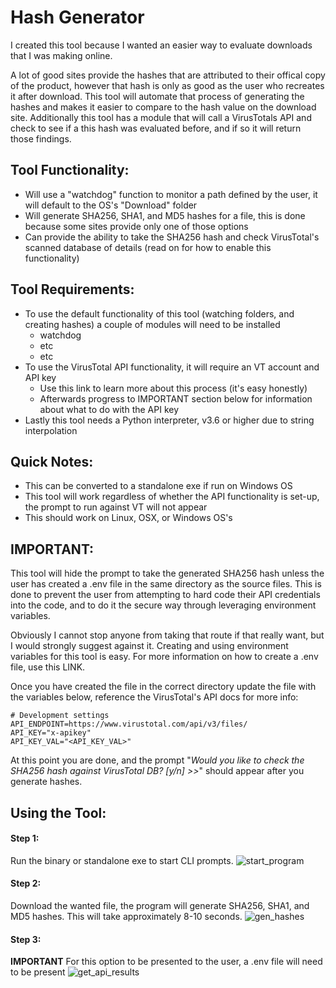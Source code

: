 # Hash Generator

I created this tool because I wanted an easier way to evaluate downloads that I was making online. 

A lot of good sites provide the hashes that are attributed to their offical copy of the product, however that hash is only as good as the user who recreates it after download. This tool will automate that process of generating the hashes and makes it easier to compare to the hash value on the download site. Additionally this tool has a module that will call a VirusTotals API and check to see if a this hash was evaluated before, and if so it will return those findings.


## Tool Functionality:

- Will use a "watchdog" function to monitor a path defined by the user, it will default to the OS's "Download" folder
- Will generate SHA256, SHA1, and MD5 hashes for a file, this is done because some sites provide only one of those options
- Can provide the ability to take the SHA256 hash and check VirusTotal's scanned database of details (read on for how to enable this functionality)

## Tool Requirements:

- To use the default functionality of this tool (watching folders, and creating hashes) a couple of modules will need to be installed
    - watchdog
    - etc
    - etc
- To use the VirusTotal API functionality, it will require an VT account and API key
    - Use this link to learn more about this process (it's easy honestly)
    - Afterwards progress to IMPORTANT section below for information about what to do with the API key
- Lastly this tool needs a Python interpreter, v3.6 or higher due to string interpolation


## Quick Notes:

- This can be converted to a standalone exe if run on Windows OS
- This tool will work regardless of whether the API functionality is set-up, the prompt to run against VT will not appear
- This should work on Linux, OSX, or Windows OS's

## IMPORTANT:

This tool will hide the prompt to take the generated SHA256 hash unless the user has created a .env file in the same directory as the source files. This is done to prevent the user from attempting to hard code their API credentials into the code, and to do it the secure way through leveraging environment variables.

Obviously I cannot stop anyone from taking that route if that really want, but I would strongly suggest against it. Creating and using environment variables for this tool is easy. For more information on how to create a .env file, use this LINK.

Once you have created the file in the correct directory update the file with the variables below, reference the VirusTotal's API docs for more info:
```
# Development settings
API_ENDPOINT=https://www.virustotal.com/api/v3/files/
API_KEY="x-apikey"
API_KEY_VAL="<API_KEY_VAL>"
```
At this point you are done, and the prompt "*Would you like to check the SHA256 hash against VirusTotal DB? [y/n] >>*" should appear after you generate hashes.


## Using the Tool:

#### Step 1: 
Run the binary or standalone exe to start CLI prompts.
![start_program](https://user-images.githubusercontent.com/80045938/149607071-48f9168b-bf46-4245-8994-ad9e01adc7a8.gif)

#### Step 2: 
Download the wanted file, the program will generate SHA256, SHA1, and MD5 hashes. This will take approximately 8-10 seconds.
![gen_hashes](https://user-images.githubusercontent.com/80045938/149607081-1050a921-d786-4da3-bd5d-85ec620862b6.gif)

#### Step 3: 
**IMPORTANT** For this option to be presented to the user, a .env file will need to be present
![get_api_results](https://user-images.githubusercontent.com/80045938/149607147-1d7fe82a-d119-460e-9203-f9471e3a9342.gif)
